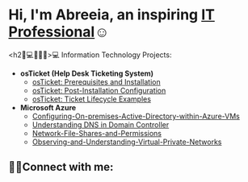 
<h1>Hi, I'm Abreeia, an inspiring <a href="https://linkedin.com/in/Josh">IT Professional</a>☺</h1>

<h2🏽‍💻👩🏽‍💻>💻 Information Technology Projects:</h2>

- <b>osTicket (Help Desk Ticketing System)</b>
  - [osTicket: Prerequisites and Installation](https://github.com/Abreeia/osticket-prereqs)
  - [osTicket: Post-Installation Configuration](https://github.com/Abreeia/post-install-config)
  - [osTicket: Ticket Lifecycle Examples](https://github.com/Abreeia/ticket-lifecycle)
- <b>Microsoft Azure</b>
  - [Configuring-On-premises-Active-Directory-within-Azure-VMs](https://github.com/Abreeia/configure-ad)
  - [Understanding DNS in Domain Controller](https://github.com/Abreeia/DNS-Azure)
  - [Network-File-Shares-and-Permissions](https://github.com/Abreeia/network-file-share)
  - [Observing-and-Understanding-Virtual-Private-Networks](https://github.com/Abreeia/vpn-discover)

<h2>🤳🏽Connect with me:</h2>

[linkedin]: https://linkedin.com/in/Josh
